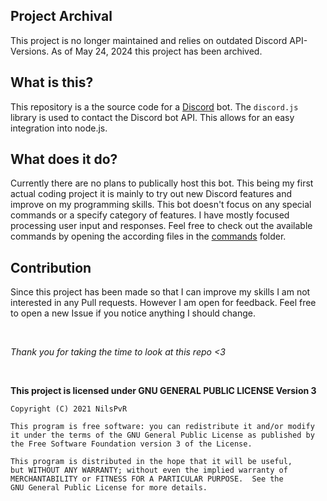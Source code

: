 ## Project Archival
This project is no longer maintained and relies on outdated Discord API-Versions. As of May 24, 2024 this project has been archived. 

## What is this?

This repository is a the source code for a [Discord](https://discord.com) bot. The `discord.js` library is used to contact the Discord bot API. This allows for an easy integration into node.js.

## What does it do?

Currently there are no plans to publically host this bot. This being my first actual coding project it is mainly to try out new Discord features and improve on my programming skills. This bot doesn't focus on any special commands or a specify category of features. I have mostly focused processing user input and responses.
Feel free to check out the available commands by opening the according files in the [commands](https://github.com/NilsPvR/Luma/tree/main/commands) folder.

## Contribution

Since this project has been made so that I can improve my skills I am not interested in any Pull requests. However I am open for feedback. Feel free to open a new Issue if you notice anything I should change.

<br>

*Thank you for taking the time to look at this repo <3*

<br>

**This project is licensed under GNU GENERAL PUBLIC LICENSE Version 3**

    Copyright (C) 2021 NilsPvR

    This program is free software: you can redistribute it and/or modify
    it under the terms of the GNU General Public License as published by
    the Free Software Foundation version 3 of the License.

    This program is distributed in the hope that it will be useful,
    but WITHOUT ANY WARRANTY; without even the implied warranty of
    MERCHANTABILITY or FITNESS FOR A PARTICULAR PURPOSE.  See the
    GNU General Public License for more details.
